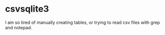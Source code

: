 # csvsqlite3
I am so tired of manually creating tables, or trying to read csv files with grep and notepad.  
